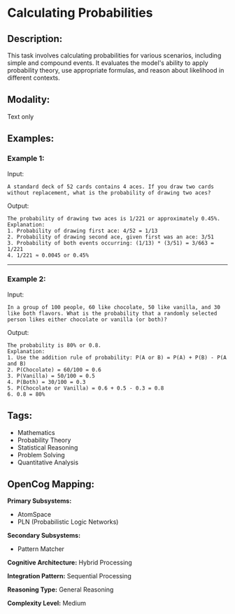 # Calculating Probabilities

## Description:
This task involves calculating probabilities for various scenarios, including simple and compound events. It evaluates the model's ability to apply probability theory, use appropriate formulas, and reason about likelihood in different contexts.

## Modality:
Text only

## Examples:

### Example 1:

Input:

```
A standard deck of 52 cards contains 4 aces. If you draw two cards without replacement, what is the probability of drawing two aces?
```

Output:

```
The probability of drawing two aces is 1/221 or approximately 0.45%.
Explanation:
1. Probability of drawing first ace: 4/52 = 1/13
2. Probability of drawing second ace, given first was an ace: 3/51
3. Probability of both events occurring: (1/13) * (3/51) = 3/663 = 1/221
4. 1/221 ≈ 0.0045 or 0.45%
```

---

### Example 2:

Input:

```
In a group of 100 people, 60 like chocolate, 50 like vanilla, and 30 like both flavors. What is the probability that a randomly selected person likes either chocolate or vanilla (or both)?
```

Output:

```
The probability is 80% or 0.8.
Explanation:
1. Use the addition rule of probability: P(A or B) = P(A) + P(B) - P(A and B)
2. P(Chocolate) = 60/100 = 0.6
3. P(Vanilla) = 50/100 = 0.5
4. P(Both) = 30/100 = 0.3
5. P(Chocolate or Vanilla) = 0.6 + 0.5 - 0.3 = 0.8
6. 0.8 = 80%
```

## Tags:
- Mathematics
- Probability Theory
- Statistical Reasoning
- Problem Solving
- Quantitative Analysis

## OpenCog Mapping:

**Primary Subsystems:**
- AtomSpace
- PLN (Probabilistic Logic Networks)

**Secondary Subsystems:**
- Pattern Matcher

**Cognitive Architecture:** Hybrid Processing

**Integration Pattern:** Sequential Processing

**Reasoning Type:** General Reasoning

**Complexity Level:** Medium